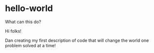 # hello-world
What can this do?

Hi folks!

Dan creating my first description of code that will change the world one problem solved at a time!
